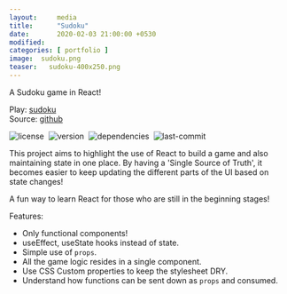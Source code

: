 ```yaml
---
layout:     media
title:      "Sudoku"
date:       2020-02-03 21:00:00 +0530
modified:   
categories: [ portfolio ]
image:  sudoku.png
teaser:   sudoku-400x250.png
---
```

A Sudoku game in React!

Play: [sudoku](https://raravi.github.io/sudoku/)<br />
Source: [github](https://github.com/raravi/sudoku)

![license](https://img.shields.io/github/license/raravi/sudoku)&nbsp;&nbsp;![version](https://img.shields.io/github/package-json/v/raravi/sudoku)&nbsp;&nbsp;![dependencies](https://img.shields.io/depfu/raravi/sudoku)&nbsp;&nbsp;![last-commit](https://img.shields.io/github/last-commit/raravi/sudoku)

This project aims to highlight the use of React to build a game and also maintaining state in one place. By having a 'Single Source of Truth', it becomes easier to keep updating the different parts of the UI based on state changes!

A fun way to learn React for those who are still in the beginning stages!

Features:

* Only functional components!
* useEffect, useState hooks instead of state.
* Simple use of `props`.
* All the game logic resides in a single component.
* Use CSS Custom properties to keep the stylesheet DRY.
* Understand how functions can be sent down as `props` and consumed.
